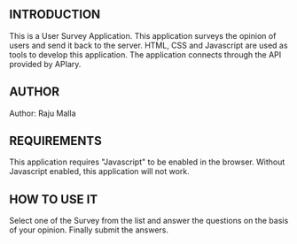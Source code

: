 INTRODUCTION
------------

This is a User Survey Application. This application surveys the opinion of users and send it back to the server. HTML, CSS and Javascript are used as tools to develop this application. The application connects through the API provided by APIary.


AUTHOR
-----------
Author: Raju Malla


REQUIREMENTS
------------

This application requires "Javascript" to be enabled in the browser. Without Javascript enabled, this application will not work.


HOW TO USE IT
-------------------

Select one of the Survey from the list and answer the questions on the basis of your opinion. Finally submit the answers.

